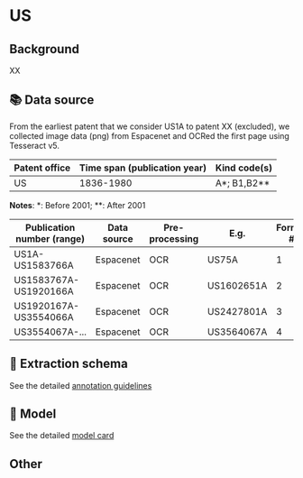 # US

## Background

XX

## 📚 Data source

From the earliest patent that we consider US1A to patent XX (excluded), we collected image data (png) from Espacenet and OCRed the first page using Tesseract v5.

Patent office | Time span (publication year)| Kind code(s)
---|---|---
US|1836-1980|A*; B1,B2**

**Notes**: *: Before 2001; **: After 2001

Publication number (range)| Data source | Pre-processing | E.g. | Format #
 --- | --- | --- | --- | ---
US1A-US1583766A | Espacenet | OCR | US75A| 1
US1583767A-US1920166A | Espacenet | OCR | US1602651A| 2
US1920167A-US3554066A | Espacenet | OCR | US2427801A| 3
US3554067A-... | Espacenet | OCR | US3564067A| 4

## 🚜 Extraction schema

See the detailed [annotation guidelines](./US_ANNOTATION_GUIDELINES.md)

## 🔮 Model

See the detailed [model card](./US_MODEL_CARD.md)

## Other
